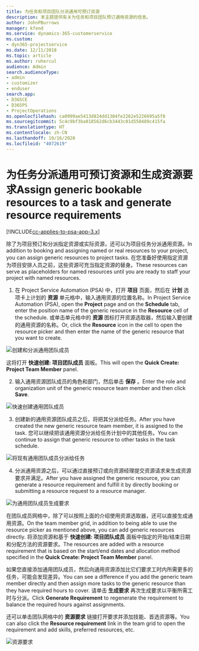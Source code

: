 ```yaml
---
title: 为任务和项目团队分派通用可预订资源
description: 本主题提供有关为任务和项目团队预订通用资源的信息。
author: JohnPBurrows
manager: kfend
ms.service: dynamics-365-customerservice
ms.custom:
- dyn365-projectservice
ms.date: 12/11/2018
ms.topic: article
ms.author: ruhercul
audience: Admin
search.audienceType:
- admin
- customizer
- enduser
search.app:
- D365CE
- D365PS
- ProjectOperations
ms.openlocfilehash: ca0999ae5413d824dd1384fe2262e5226695a5f8
ms.sourcegitcommit: 5c4c9bf3ba018562d6cb3443c01d550489c415fa
ms.translationtype: HT
ms.contentlocale: zh-CN
ms.lasthandoff: 10/16/2020
ms.locfileid: "4072619"
---
```

# <a name="assign-generic-bookable-resources-to-a-task-and-generate-resource-requirements"></a><span data-ttu-id="19666-103">为任务分派通用可预订资源和生成资源要求</span><span class="sxs-lookup"><span data-stu-id="19666-103">Assign generic bookable resources to a task and generate resource requirements</span></span> 

[!INCLUDE[cc-applies-to-psa-app-3.x](../includes/cc-applies-to-psa-app-3x.md)]

<span data-ttu-id="19666-104">除了为项目预订和分派指定资源或实际资源，还可以为项目任务分派通用资源。</span><span class="sxs-lookup"><span data-stu-id="19666-104">In addition to booking and assigning named or real resources to your project, you can assign generic resources to project tasks.</span></span> <span data-ttu-id="19666-105">在您准备好使用指定资源为项目安排人员之前，这些资源可充当指定资源的替身。</span><span class="sxs-lookup"><span data-stu-id="19666-105">These resources can serve as placeholders for named resources until you are ready to staff your project with named resources.</span></span> 

1. <span data-ttu-id="19666-106">在 Project Service Automation (PSA) 中，打开 **项目** 页面，然后在 **计划** 选项卡上计划的 **资源** 单元格中，输入通用资源的位置名称。</span><span class="sxs-lookup"><span data-stu-id="19666-106">In Project Service Automation (PSA), open the **Project** page and on the **Schedule** tab, enter the position name of the generic resource in the **Resource** cell of the schedule.</span></span> <span data-ttu-id="19666-107">或单击单元格中的 **资源** 图标打开资源选取器，然后输入要创建的通用资源的名称。</span><span class="sxs-lookup"><span data-stu-id="19666-107">Or, click the **Resource** icon in the cell to open the resource picker and then enter the name of the generic resource that you want to create.</span></span>

![创建和分派通用团队成员](media/RM-how-to-9.png)

<span data-ttu-id="19666-109">这将打开 **快速创建: 项目团队成员** 面板。</span><span class="sxs-lookup"><span data-stu-id="19666-109">This will open the **Quick Create: Project Team Member** panel.</span></span> 

2. <span data-ttu-id="19666-110">输入通用资源团队成员的角色和部门，然后单击 **保存** 。</span><span class="sxs-lookup"><span data-stu-id="19666-110">Enter the role and organization unit of the generic resource team member and then click **Save**.</span></span>

![快速创建通用团队成员](media/RM-how-to-10.png)

3. <span data-ttu-id="19666-112">创建新的通用资源团队成员之后，将把其分派给任务。</span><span class="sxs-lookup"><span data-stu-id="19666-112">After you have created the new generic resource team member, it is assigned to the task.</span></span> <span data-ttu-id="19666-113">您可以继续把该通用资源分派给任务计划中的其他任务。</span><span class="sxs-lookup"><span data-stu-id="19666-113">You can continue to assign that generic resource to other tasks in the task schedule.</span></span>

![将现有通用团队成员分派给任务](media/RM-how-to-11.png)

4. <span data-ttu-id="19666-115">分派通用资源之后，可以通过直接预订或向资源经理提交资源请求来生成资源要求并满足。</span><span class="sxs-lookup"><span data-stu-id="19666-115">After you have assigned the generic resource, you can generate a resource requirement and fulfill it by directly booking or submitting a resource request to a resource manager.</span></span>

![为通用团队成员生成要求](media/RM-how-to-12.png)

<span data-ttu-id="19666-117">在团队成员网格中，除了可以按照上面的介绍使用资源选取器，还可以直接生成通用资源。</span><span class="sxs-lookup"><span data-stu-id="19666-117">On the team member grid, in addition to being able to use the resource picker as mentioned above, you can add generic resources directly.</span></span> <span data-ttu-id="19666-118">将添加资源和基于 **快速创建: 项目团队成员** 面板中指定的开始/结束日期和分配方法的资源要求。</span><span class="sxs-lookup"><span data-stu-id="19666-118">The resources are added with a resource requirement that is based on the start/end dates and allocation method specified in the **Quick Create: Project Team Member** panel.</span></span>

<span data-ttu-id="19666-119">如果您直接添加通用团队成员，然后向通用资源添加比它们要求工时内所需更多的任务，可能会发现差异。</span><span class="sxs-lookup"><span data-stu-id="19666-119">You can see a difference if you add the generic team member directly and then assign more tasks to the generic resource than they have required hours to cover.</span></span> <span data-ttu-id="19666-120">请单击 **生成要求** 再次生成要求以平衡所需工时与分派。</span><span class="sxs-lookup"><span data-stu-id="19666-120">Click **Generate Requirement** to regenerate the requirement to balance the required hours against assignments.</span></span>

<span data-ttu-id="19666-121">还可以单击团队网格中的 **资源要求** 链接打开要求并添加技能、首选资源等。</span><span class="sxs-lookup"><span data-stu-id="19666-121">You can also click the **Resource requirement** link in the team grid to open the requirement and add skills, preferred resources, etc.</span></span>

![资源要求](media/RM-how-to-13.png)

